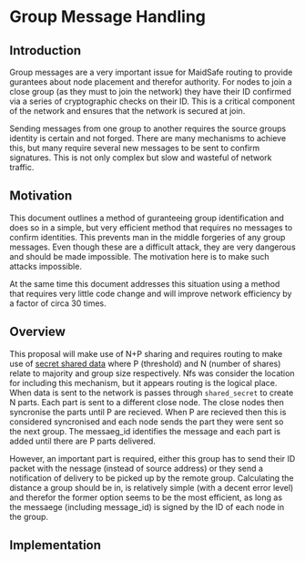 Group Message Handling
=====================

## Introduction

Group messages are a very important issue for MaidSafe routing to provide gurantees about node placement and therefor authority. For nodes to join a close group (as they must to join the network) they have their ID confirmed via a series of cryptographic checks on their ID. This is a critical component of the network and ensures that the network is secured at join. 

Sending messages from one group to another requires the source groups identity is certain and not forged. There are many mechanisms to achieve this, but many require several new messages to be sent to confirm signatures. This is not only complex but slow and wasteful of network traffic.

## Motivation

This document outlines a method of guranteeing group identification and does so in a simple, but very efficient method that requires no messages to confirm identities. This prevents man in the middle forgeries of any group messages. Even though these are a difficult attack, they are very dangerous and should be made impossible. The motivation here is to make such attacks impossible. 

At the same time this document addresses this situation using a method that requires very little code change and will improve network efficiency by a factor of circa 30 times. 

## Overview

This proposal will make use of N+P sharing and requires routing to make use of [secret shared data](https://github.com/maidsafe/MaidSafe-Common/blob/next/include/maidsafe/common/crypto.h#L231) where P (threshold) and N (number of shares) relate to majority and group size respectively. Nfs was consider the location for including this mechanism, but it appears routing is the logical place. When data is sent to the network is passes through ```shared_secret``` to create N parts. Each part is sent to a different close node. The close nodes then syncronise the parts until P are recieved. When P are recieved then this is considered syncronised and each node sends the part they were sent so the next group. The messaeg_id identifies the message and each part is added until there are P parts delivered.

However, an important part is required, either this group has to send their ID packet with the nessage (instead of source address) or they send a notification of delivery to be picked up by the remote group. Calculating the distance a group should be in, is relatively simple (with a decent error level) and therefor the former option seems to be the most efficient, as long as the messaege (including message_id) is signed by the ID of each node in the group.  

## Implementation


